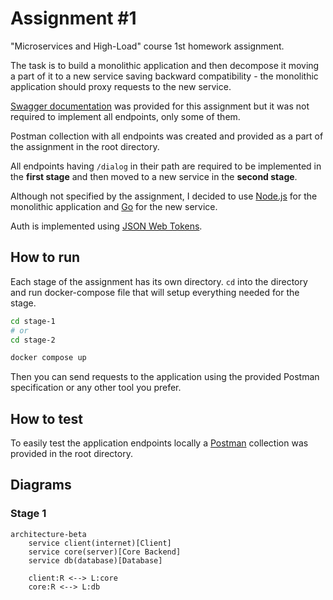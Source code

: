 # Assignment #1

"Microservices and High-Load" course 1st homework assignment.

The task is to build a monolithic application and then decompose it moving a part of it to a new service saving backward compatibility - the monolithic application should proxy requests to the new service.

[Swagger documentation](/openapi.json) was provided for this assignment but it was not required to implement all endpoints, only some of them.

Postman collection with all endpoints was created and provided as a part of the assignment in the root directory.

All endpoints having `/dialog` in their path are required to be implemented in the **first stage** and then moved to a new service in the **second stage**.

Although not specified by the assignment, I decided to use [Node.js](https://nodejs.org/en/) for the monolithic application and [Go](https://golang.org/) for the new service.

Auth is implemented using [JSON Web Tokens](https://jwt.io/).

## How to run

Each stage of the assignment has its own directory. `cd` into the directory and run docker-compose file that will setup everything needed for the stage.

```bash
cd stage-1
# or
cd stage-2

docker compose up
```

Then you can send requests to the application using the provided Postman specification or any other tool you prefer.

## How to test

To easily test the application endpoints locally a [Postman](https://www.postman.com/) collection was provided in the root directory.

## Diagrams

### Stage 1

```mermaid
architecture-beta
    service client(internet)[Client]
    service core(server)[Core Backend]
    service db(database)[Database]

    client:R <--> L:core
    core:R <--> L:db
```
